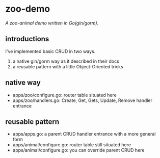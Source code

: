 # zoo-demo

*A zoo-animal demo written in Go(gin/gorm).*

## introductions

I've implemented basic CRUD in two ways.

1. a native gin/gorm way as it described in their docs
2. a reusable pattern with a little Object-Oriented tricks

## native way

* apps/zoo/configure.go: router table situated here
* apps/zoo/handlers.go: Create, Get, Gets, Update, Remove handler entrance

## reusable pattern

* apps/apps.go: a parent CRUD handler entrance with a more general form
* apps/animal/configure.go: router table still situated here
* apps/animal/configure.go: you can override parent CRUD here

